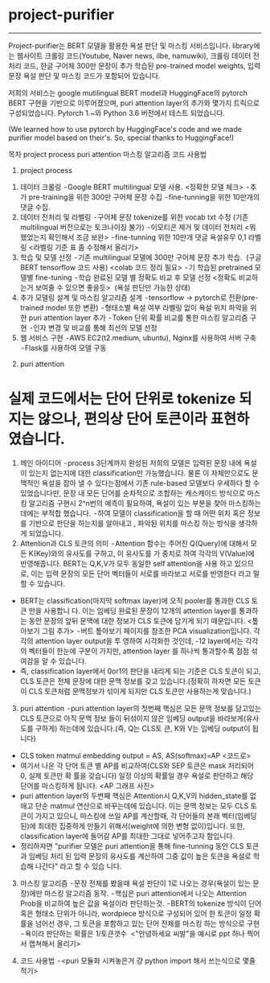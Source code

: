 # project-purifier
-------------------------------------

Project-purifier는 BERT 모델을 활용한 욕설 판단 및 마스킹 서비스입니다.
library에는 웹사이트 크롤링 코드(Youtube, Naver news, ilbe, namuwiki), 크롤링 데이터 전처리 코드, 한글 구어체 300만 문장이 추가 학습된 pre-trained model weights, 입력 문장 욕설 판단 및 마스킹 코드가 포함되어 있습니다.

저희의 서비스는 google mutilingual BERT model과 HuggingFace의 pytorch BERT 구현을 기반으로 이루어졌으며, puri attention layer의 추가와 몇가지 트릭으로 구성되었습니다. Pytorch 1.~와 Python 3.6 버전에서 테스트 되었습니다.

(We learned how to use pytorch by HuggingFace's code and we made purifier model based on their's. So, special thanks to HuggingFace!)


목차
project process
puri attention
마스킹 알고리즘
코드 사용법


1. project process
1) 데이터 크롤링
 - Google BERT multilingual 모델 사용. <정확한 모델 체크>
 - 추가 pre-training을 위한 300만 구어체 문장 수집
 - fine-tunning을 위한 10만개의 댓글 수집.
2) 데이터 전처리 및 라벨링
 - 구어체 문장 tokenize를 위한 vocab txt 수정 (기존 multilingual 버전으로는 토크나이징 불가)
 - 이모티콘 제거 및 데이터 전처리 <뭐했었는지 확인해서 조금 보완>
 - fine-tunning 위한 10만개 댓글 욕설유무 0,1 라벨링 <라벨링 기준 표 좀 수정해서 올리기>
3) 학습 및 모델 선정
 - 기존 multilingual 모델에 300만 구어체 문장 추가 학습.
 (구글 BERT tensorflow 코드 사용) <colab 코드 정리 필요>
 - 기 학습된 pretrained 모델별 fine-tuning
 - 학습 완료된 모델 별 정확도 비교 후 모델 선정 <정확도 비교하는거 보여줄 수 있으면 좋을듯>
 (욕설 판단만 가능한 상태)
4) 추가 모델링 설계 및 마스킹 알고리즘 설계
 - tensorflow -> pytorch로 전환(pre-trained model 또한 변환)
 - 형태소별 욕설 여부 라벨링 없이 욕설 위치 파악을 위한 puri attention layer 추가
 - Token 단위 확률 비교를 통한 마스킹 알고리즘 구현
 - 인자 변경 및 비교를 통해 최선의 모델 선정
5) 웹 서비스 구현
 - AWS EC2(t2.medium, ubuntu), Nginx를 사용하여 서버 구축
 - Flask를 사용하여 모델 구동
 
 2. puri attention
# 실제 코드에서는 단어 단위로 tokenize 되지는 않으나, 편의상 단어 토큰이라 표현하였습니다.
1) 메인 아이디어
 - process 3단계까지 완성된 저희의 모델은 입력된 문장 내에 욕설이 있는지 없는지에 대한
classification만 가능했습니다. 물론 이 자체만으로도 문맥적인 욕설을 잡아 낼 수 있다는점에서
기존 rule-based 모델보다 우세하다 할 수 있었습니다만, 문장 내 모든 단어를 순차적으로 조합하는
캐스캐이드 방식으로 마스킹 알고리즘 구현시 2^n번의 예측이 필요하여, 욕설이 있는 부분을 찾아
마스킹하는데에는 부적합 했습니다.
 - 하여 모델이 classification을 할 때 어떤 위치 혹은 정보를 기반으로 판단을 하는지를 알아내고
, 파악된 위치를 마스킹 하는 방식을 생각하게 되었습니다.
2) Attention과 CLS 토큰의 의미
 - Attention 함수는 주어진 Q(Query)에 대해서 모든 K(Key)와의 유사도를 구하고, 이 유사도를 가
중치로 하여 각각의 V(Value)에 반영해줍니다. BERT는 Q,K,V가 모두 동일한 self attention을 사용
하고 있으므로, 이는 입력 문장의 모든 단어 벡터들이 서로를 바라보고 서로를 반영한다 라고 말할
수 있습니다.
- BERT는 classification(마지막 softmax layer)에 오직 pooler를 통과한 CLS 토큰 만을 사용합니
다. 이는 임베딩 완료된 문장이 12개의 attention layer를 통과하는 동안 문장의 앞뒤 문맥에 대한
정보가 CLS 토큰에 담기게 되기 때문입니다.
<톺아보기 그림 추가>
 - 버트 톺아보기 페이지를 참조한 PCA visualization입니다. 각각의 attention layer output을 투
영하여 시각화한 것인데, -12 layer에서는 각각의 벡터들이 한눈에 구분이 가지만, attention layer
를 하나씩 통과할수록 점점 섞여감을 알 수 있습니다.
- 즉, classification layer에서 0or1의 판단을 내리게 되는 기준은 CLS 토큰이 되고, CLS 토큰은
전체 문장에 대한 문맥 정보를 갖고 있습니다.(정확히 하자면 모든 토큰이 CLS 토큰처럼 문맥정보가
섞이게 되지만 CLS 토큰만 사용하는게 맞습니다.)
3) puri attention
 - puri attention layer의 첫번째 핵심은 모든 문맥 정보를 담고있는 CLS 토큰으로 아직 문맥 정보
들이 뒤섞이지 않은 임베딩 output을 바라보게(유사도를 구하게) 하는데에 있습니다.(즉, Q는 CLS토
큰, K와 V는 임베딩 output이 됩니다)
- CLS token matmul embedding output = AS, AS(softmax)=AP <코드로>
- 여기서 나온 각 단어 토큰 별 AP를 비교하여(CLS와 SEP 토큰은 mask 처리되어 0, 실제 토큰만 확
률을 갖습니다) 일정 이상의 확률일 경우 욕설로 판단하고 해당 단어를 마스킹하게 됩니다.
<AP 그래프 사진>
- puri attention layer의 두번째 핵심은 Attention시 Q,K,V의 hidden_state를 없애고 단순 matmul
연산으로 바꾸는데에 있습니다. 이는 문맥 정보는 모두 CLS 토큰이 가지고 있으니, 마스킹에 쓰일
AP를 계산할때, 각 단어들의 본래 벡터(임베딩된)에 최대한 집중하게 만들기 위해서(weight에 의한
변형 없이)입니다. 또한, classification layer에 들어갈 AP를 최대한 그대로 넣어주고자 함입니다.
- 정리하자면 "purifier 모델은 puri attention을 통해 fine-tunning 동안 CLS 토큰과 임베딩 처리
된 입력 문장의 유사도를 계산하여 그중 값이 높은 토큰을 욕설로 학습해 나간다" 라고 할 수 있습
니다.


3. 마스킹 알고리즘
 - 문장 전체를 봤을때 욕설 판단이 1로 나오는 경우(욕설이 있는 문장)에만 마스킹 알고리즘 동작.
 - 핵심은 puri attention에서 나오는 Attention Prob을 비교하여 높은 값을 욕설이라 판단하는것.
 - BERT의 tokenize 방식이 단어 혹은 형태소 단위가 아니라, wordpiece 방식으로 구성되어 있어 한
토큰이 일정 확률을 넘어선 경우, 그 토큰을 포함하고 있는 단어 전체를 마스킹 하는 방식으로 구현
 - 욕이라 판단하는 확률은 1/토큰갯수
 <"안녕하세요 씨발"을 예시로 ppt 하나 찍어서 캡쳐해서 올리기>
 
 4. 코드 사용법
 - <puri 모듈화 시켜놓은거 걍 python import 해서 쓰는식으로 몇줄 적기>
